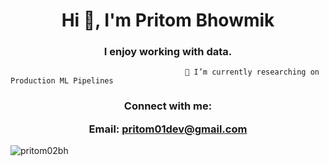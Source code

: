 <h1 align="center">Hi 👋, I'm Pritom Bhowmik</h1>
<h3 align="center">I enjoy working with data.</h3>



                                           🔭 I’m currently researching on Production ML Pipelines


<h3 align="center">Connect with me:

Email: pritom01dev@gmail.com </h3>
<p align="center">
</p>


<p><img align="center" src="https://github-readme-stats.vercel.app/api/top-langs?username=pritom02bh&show_icons=true&locale=en&layout=compact" alt="pritom02bh" /></p>




